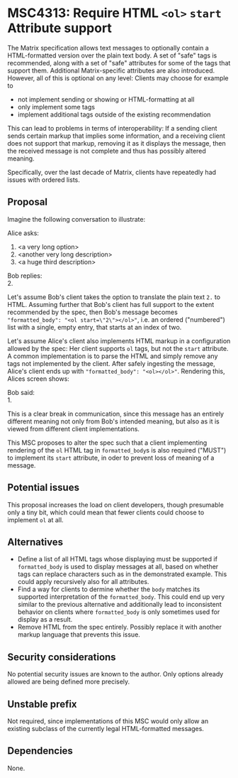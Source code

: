 # MSC4313: Require HTML `<ol>` `start` Attribute support

The Matrix specification allows text messages to optionally contain a HTML-formatted version over the plain text
body.
A set of "safe" tags is recommended, along with a set of "safe" attributes for some of the tags that
support them. 
Additional Matrix-specific attributes are also introduced. However, all of this is optional on any level:
Clients may choose for example to
- not implement sending or showing or HTML-formatting at all
- only implement some tags
- implement additional tags outside of the existing recommendation

This can lead to problems in terms of interoperability:
If a sending client sends certain markup that implies some information, and a receiving client does
not support that markup, removing it as it displays the message, then the received message is not
complete and thus has possibly altered meaning.

Specifically, over the last decade of Matrix, clients have repeatedly had issues with ordered lists.


## Proposal

Imagine the following conversation to illustrate:

Alice asks:  
1. \<a very long option\>
2. \<another very long description\>
3. \<a huge third description\>

Bob replies:  
2.

Let's assume Bob's client takes the option to translate the plain text `2.` to HTML.
Assuming further that Bob's client has full support to the extent recommended by the spec, then Bob's
message becomes `"formatted_body": "<ol start=\"2\"></ol>"`, i.e. an ordered ("numbered") list with a single,
empty entry, that starts at an index of two.

Let's assume Alice's client also implements HTML markup in a configuration allowed by the spec:
Her client supports `ol` tags, but not the `start` attribute.
A common implementation is to parse the HTML and simply remove any tags not implemented by the client.
After safely ingesting the message, Alice's client ends up with `"formatted_body": "<ol></ol>"`.
Rendering this, Alices screen shows:

Bob said:  
1.

This is a clear break in communication, since this message has an entirely different meaning not only
from Bob's intended meaning, but also as it is viewed from different client implementations.

This MSC proposes to alter the spec such that a client implementing rendering of the `ol` HTML tag
in `formatted_body`s is also required ("MUST") to implement its `start` attribute, in oder to prevent
loss of meaning of a message.


## Potential issues

This proposal increases the load on client developers, though presumable only a tiny bit,
which could mean that fewer clients could choose to implement `ol` at all.


## Alternatives

- Define a list of all HTML tags whose displaying must be supported if `formatted_body` is used to display
  messages at all, based on whether tags can replace characters such as in the demonstrated example.
  This could apply recursively also for all attributes.
- Find a way for clients to dermine whether the `body` matches its supported interpretation of the
  `formatted_body`.
  This could end up very similar to the previous alternative and additionally lead to inconsistent
  behavior on clients where `formatted_body` is only sometimes used for display as a result.
- Remove HTML from the spec entirely. Possibly replace it with another markup language that prevents
  this issue.


## Security considerations

No potential security issues are known to the author.
Only options already allowed are being defined more precisely.


## Unstable prefix

Not required, since implementations of this MSC would only allow an existing subclass of the currently legal
HTML-formatted messages.

## Dependencies

None.
